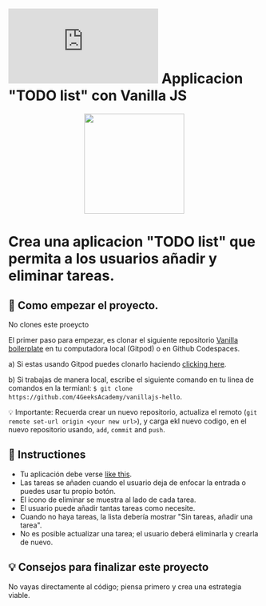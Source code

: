 # ![alt text](https://assets.breatheco.de/apis/img/images.php?blob&random&cat=icon&tags=breathecode,32) Applicacion "TODO list" con Vanilla JS

<p align="center">
  <img height="200" src="https://github.com/alesanchezr/todolist-vanilla-js/blob/master/preview.gif?raw=true" />
</p>

# Crea una aplicacion "TODO list" que permita a los usuarios añadir y eliminar tareas.

## 🌱  Como empezar el proyecto.

No clones este proeycto

El primer paso para empezar, es clonar el siguiente repositorio [Vanilla boilerplate](https://github.com/4GeeksAcademy/vanillajs-hello) en tu computadora local (Gitpod) o en Github Codespaces.

a) Si estas usando Gitpod puedes clonarlo haciendo [clicking here](https://gitpod.io/#https://github.com/4GeeksAcademy/vanillajs-hello).

b) Si trabajas de manera local, escribe el siguiente comando en tu linea de comandos en la termianl: `$ git clone https://github.com/4GeeksAcademy/vanillajs-hello`.

💡 Importante: Recuerda crear un nuevo repositorio, actualiza el remoto (`git remote set-url origin <your new url>`), y carga ekl nuevo codigo, en el nuevo repositorio usando, `add`, `commit` and `push`.

## 📝 Instructiones

- Tu aplicación debe verse [like this](https://github.com/alesanchezr/todolist-vanilla-js/blob/master/preview.gif?raw=true).
- Las tareas se añaden cuando el usuario deja de enfocar la entrada o puedes usar tu propio botón.
- El icono de eliminar se muestra al lado de cada tarea.
- El usuario puede añadir tantas tareas como necesite.
- Cuando no haya tareas, la lista debería mostrar "Sin tareas, añadir una tarea".
- No es posible actualizar una tarea; el usuario deberá eliminarla y crearla de nuevo.

## 💡 Consejos para finalizar este proyecto

No vayas directamente al código; piensa primero y crea una estrategia viable.
